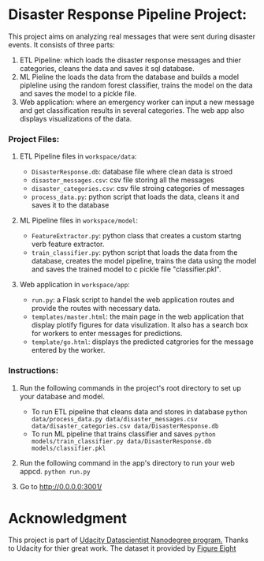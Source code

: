# Disaster Response Pipeline Project:
This project aims on analyzing real messages that were sent during disaster events. It consists of three parts: 
1. ETL Pipeline: which loads the disaster response messages and thier categories, cleans the data and saves it sql database.
2. ML Pieline the loads the data from the database and builds a model pipleline using the random forest classifier, trains the model on the data and saves the model to a pickle file. 
3. Web application: where an emergency worker can input a new message and get classification results in several categories. The web app also displays visualizations of the data.

### Project Files:
1. ETL Pipeline files in `workspace/data`:
	- `DisasterResponse.db`: database file where clean data is stroed
	- `disaster_messages.csv`: csv file storing all the messages
	- `disaster_categories.csv`: csv file stroing categories of messages
	- `process_data.py`: python script that loads the data, cleans it and saves it to the database

2. ML Pipeline files in `workspace/model`:
	- `FeatureExtractor.py`: python class that creates a custom startng verb feature extractor.
	- `train_classifier.py`: python script that loads the data from the database, creates the model pipeline, trains the data using the model and saves the trained model to c pickle file "classifier.pkl".

3. Web application in `workspace/app`:
	- `run.py`: a Flask script to handel the web application routes and provide the routes with necessary data.
	- `templates/master.html`: the main page in the web application that display plotify figures for data visulization. It also has a search box for workers to enter messages for predictions.
	- `template/go.html`: displays the predicted catgrories for the message entered by the worker.

### Instructions:
1. Run the following commands in the project's root directory to set up your database and model.

    - To run ETL pipeline that cleans data and stores in database
        `python data/process_data.py data/disaster_messages.csv data/disaster_categories.csv data/DisasterResponse.db`
    - To run ML pipeline that trains classifier and saves
        `python models/train_classifier.py data/DisasterResponse.db models/classifier.pkl`

2. Run the following command in the app's directory to run your web appcd.
    `python run.py`

3. Go to http://0.0.0.0:3001/

# Acknowledgment
This project is part of [Udacity Datascientist Nanodegree program.](https://www.udacity.com/course/data-scientist-nanodegree--nd025)
Thanks to Udacity for thier great work.
The dataset it provided by [Figure Eight](https://www.figure-eight.com/)